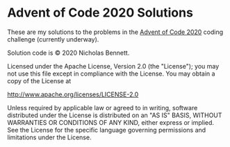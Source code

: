 # Advent of Code 2020 Solutions

These are my solutions to the problems in the [Advent of Code 2020](https://adventofcode.com/2020) coding challenge (currently underway).

Solution code is &copy; 2020 Nicholas Bennett.

Licensed under the Apache License, Version 2.0 (the "License");
you may not use this file except in compliance with the License.
You may obtain a copy of the License at

<http://www.apache.org/licenses/LICENSE-2.0>

Unless required by applicable law or agreed to in writing, software
distributed under the License is distributed on an "AS IS" BASIS,
WITHOUT WARRANTIES OR CONDITIONS OF ANY KIND, either express or implied.
See the License for the specific language governing permissions and
limitations under the License.
